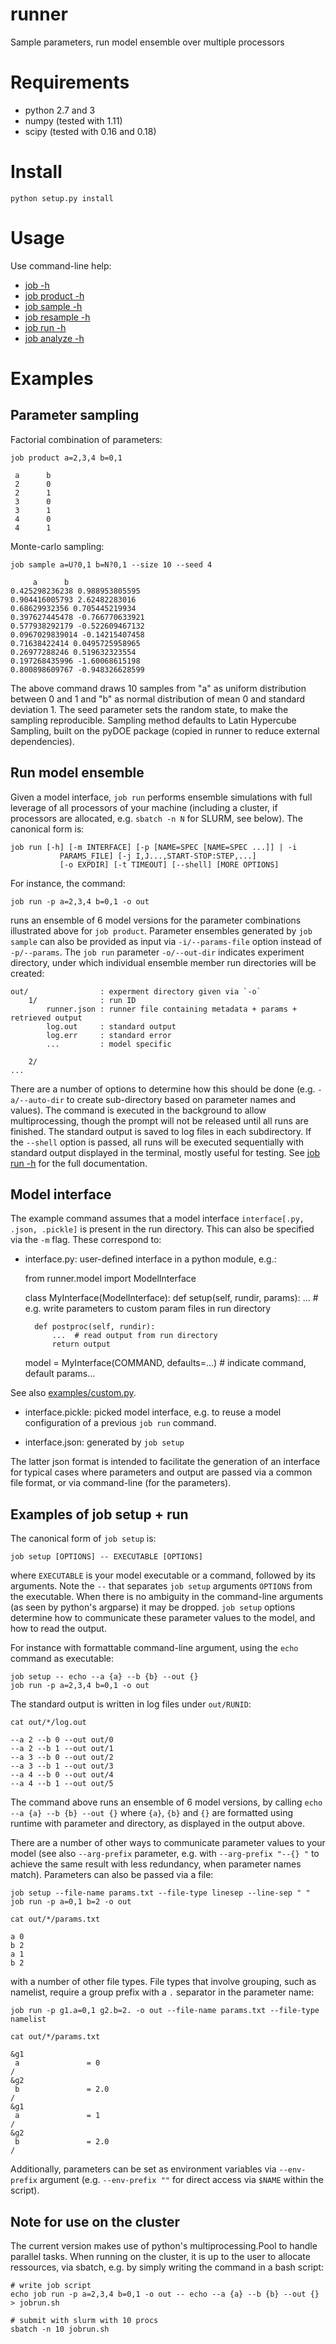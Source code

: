 # runner

Sample parameters, run model ensemble over multiple processors

Requirements
============
- python 2.7 and 3
- numpy (tested with 1.11)
- scipy (tested with 0.16 and 0.18)

Install
=======
    python setup.py install

Usage
=====
Use command-line help:

- [job -h](doc/job.txt)
- [job product -h](doc/product.txt)
- [job sample -h](doc/sample.txt)
- [job resample -h](doc/resample.txt)
- [job run -h](doc/run.txt)
- [job analyze -h](doc/analyze.txt)


Examples
========

Parameter sampling
------------------

Factorial combination of parameters:

    job product a=2,3,4 b=0,1
    
     a      b
     2      0
     2      1
     3      0
     3      1
     4      0
     4      1

Monte-carlo sampling:

    job sample a=U?0,1 b=N?0,1 --size 10 --seed 4

         a      b
    0.425298236238 0.988953805595
    0.904416005793 2.62482283016
    0.68629932356 0.705445219934
    0.397627445478 -0.766770633921
    0.577938292179 -0.522609467132
    0.0967029839014 -0.14215407458
    0.71638422414 0.0495725958965
    0.26977288246 0.519632323554
    0.197268435996 -1.60068615198
    0.800898609767 -0.948326628599

The above command draws 10 samples from "a" as uniform distribution between 0 
and 1 and "b" as normal distribution of mean 0 and standard deviation 1. 
The seed parameter sets the random state, to make the sampling reproducible.
Sampling method defaults to Latin Hypercube Sampling, built on the pyDOE 
package (copied in runner to reduce external dependencies).


Run model ensemble
------------------

Given a model interface, `job run` performs ensemble simulations with full
leverage of all processors of your machine (including a cluster, if processors 
are allocated, e.g. `sbatch -n N` for SLURM, see below). The canonical form is:

    job run [-h] [-m INTERFACE] [-p [NAME=SPEC [NAME=SPEC ...]] | -i
               PARAMS_FILE] [-j I,J...,START-STOP:STEP,...]
               [-o EXPDIR] [-t TIMEOUT] [--shell] [MORE OPTIONS]

For instance, the command:

    job run -p a=2,3,4 b=0,1 -o out

runs an ensemble of 6 model versions for the parameter combinations illustrated
above for `job product`.  Parameter ensembles generated by `job sample` can
also be provided as input via `-i/--params-file` option instead of
`-p/--params`.  The `job run` parameter `-o/--out-dir` indicates experiment
directory, under which individual ensemble member run directories will be
created:

    out/                : experment directory given via `-o`
        1/              : run ID
            runner.json : runner file containing metadata + params + retrieved output
            log.out     : standard output
            log.err     : standard error
            ...         : model specific
        
        2/
    ...

There are a number of options to determine how this should be done
(e.g.  `-a/--auto-dir` to create sub-directory based on parameter names and
values).  The command is executed in the background to allow multiprocessing,
though the prompt will not be released until all runs are finished. The
standard output is saved to log files in each subdirectory. If the `--shell`
option is passed, all runs will be executed sequentially with standard output
displayed in the terminal, mostly useful for testing.
See [job run -h](doc/run.txt) for the full documentation.


Model interface
---------------

The example command assumes that a model interface `interface[.py, .json, .pickle]` 
is present in the run directory. This can also be specified via the `-m` flag.
These correspond to:

- interface.py: user-defined interface in a python module, e.g.:

    from runner.model import ModelInterface

    class MyInterface(ModelInterface):
        def setup(self, rundir, params):
            ... # e.g. write parameters to custom param files in run directory

        def postproc(self, rundir):
            ...  # read output from run directory
            return output

    model = MyInterface(COMMAND, defaults=...)  # indicate command, default params...

See also [examples/custom.py](examples/custom.py).

- interface.pickle: picked model interface, e.g. to reuse a model configuration 
of a previous `job run` command.

- interface.json: generated by `job setup`

The latter json format is intended to facilitate the generation of an interface 
for typical cases where parameters and output are passed via a common 
file format, or via command-line (for the parameters).


Examples of job setup + run
---------------------------
The canonical form of `job setup` is:

    job setup [OPTIONS] -- EXECUTABLE [OPTIONS]

where `EXECUTABLE` is your model executable or a command, followed by its
arguments. Note the `--` that separates `job setup` arguments `OPTIONS` from the
executable.  When there is no ambiguity in the command-line arguments (as seen
by python's argparse) it may be dropped. `job setup` options determine how
to communicate these parameter values to the model, and how to read the output.  

For instance with formattable command-line argument, using the `echo` command 
as executable:

    job setup -- echo --a {a} --b {b} --out {}
    job run -p a=2,3,4 b=0,1 -o out

The standard output is written in log files under `out/RUNID`:

    cat out/*/log.out

    --a 2 --b 0 --out out/0
    --a 2 --b 1 --out out/1
    --a 3 --b 0 --out out/2
    --a 3 --b 1 --out out/3
    --a 4 --b 0 --out out/4
    --a 4 --b 1 --out out/5

The command above runs an ensemble of 6 model versions, by calling 
`echo --a {a} --b {b} --out {}`  where `{a}`, `{b}` and `{}` are formatted using runtime
with parameter and directory, as displayed in the output above.

There are a number of other ways to communicate parameter values to your model
(see also `--arg-prefix` parameter, e.g. with `--arg-prefix "--{} "` to achieve
the same result with less redundancy, when parameter names match). Parameters
can also be passed via a file:

    job setup --file-name params.txt --file-type linesep --line-sep " "
    job run -p a=0,1 b=2 -o out

    cat out/*/params.txt

    a 0
    b 2
    a 1
    b 2

with a number of other file types. File types that involve grouping, such as
namelist, require a group prefix with a `.` separator in the parameter name:

    job run -p g1.a=0,1 g2.b=2. -o out --file-name params.txt --file-type namelist

    cat out/*/params.txt

    &g1
     a               = 0          
    /
    &g2
     b               = 2.0        
    /
    &g1
     a               = 1          
    /
    &g2
     b               = 2.0        
    /

Additionally, parameters can be set as environment variables via `--env-prefix`
argument (e.g. `--env-prefix ""` for direct access via `$NAME` within the
script).


Note for use on the cluster
---------------------------
The current version makes use of python's multiprocessing.Pool to handle parallel
tasks. When running on the cluster, it is up to the user to allocate ressources, via
sbatch, e.g. by simply writing the command in a bash script:

    
    # write job script
    echo job run -p a=2,3,4 b=0,1 -o out -- echo --a {a} --b {b} --out {} > jobrun.sh

    # submit with slurm with 10 procs
    sbatch -n 10 jobrun.sh
